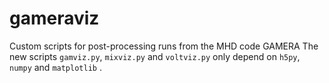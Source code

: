 # gameraviz
Custom scripts for post-processing runs from the MHD code GAMERA
The new scripts `gamviz.py`, `mixviz.py` and `voltviz.py` only depend on `h5py`, `numpy` and `matplotlib` .
